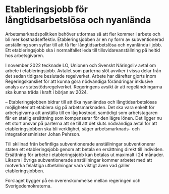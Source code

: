 # Etableringsjobb för långtidsarbetslösa och nyanlända

Arbetsmarknadspolitiken behöver utformas så att fler kommer i arbete och bli mer kostnadseffektiv. Etableringsjobben är en ny form av subventionerad anställning som syftar till att få fler långtidsarbetslösa och nyanlända i jobb. Ett etableringsjobb ska i normalfallet leda till tillsvidareanställning på heltid hos arbetsgivaren.

I november 2022 tecknade LO, Unionen och Svenskt Näringsliv avtal om arbete i etableringsjobb. Avtalet som parterna slöt avviker i vissa delar från det sedan tidigare beslutade regelverket. Arbete har därefter gjorts inom Regeringskansliet för att kunna göra nödvändiga förändringar inklusive analys av statsstödsregelverket. Regeringens avsikt är att regeländringarna ska kunna träda i kraft i början av 2024.

– Etableringsjobben bidrar till att öka nyanländas och långtidsarbetslösas möjligheter att etablera sig på arbetsmarknaden. Det ska vara enkelt för arbetsgivarna att anställa till en låg kostnad, samtidigt som arbetstagaren får en statlig ersättning som kompenserar för den lägre lönen. Det ligger nu ett stort ansvar på parterna att se till att det sluts nödvändiga avtal för att etableringsjobben ska bli verklighet, säger arbetsmarknads- och integrationsminister Johan Pehrson.

Till skillnad från befintliga subventionerade anställningar subventionerar staten ett etableringsjobb genom att betala en ersättning direkt till individen. Ersättning för arbete i etableringsjobb kan betalas ut maximalt i 24 månader. Liksom i övriga subventionerade anställningar kommer arbetet med att motverka felaktiga utbetalningar vara viktigt även vad gäller etableringsjobben.

Förslaget bygger på en överenskommelse mellan regeringen och Sverigedemokraterna.
